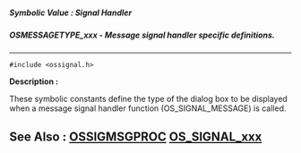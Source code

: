 ##### Symbolic Value : Signal Handler
##### OSMESSAGETYPE_xxx - Message signal handler specific definitions.
---
```
#include <ossignal.h>
```
**Description :**

These symbolic constants define the type of the dialog box to be displayed when 
a message signal handler function (OS_SIGNAL_MESSAGE) is called.

**See Also :**
[OSSIGMSGPROC](/reference/Data/OSSIGMSGPROC)
[OS_SIGNAL_xxx](/reference/Symb/OS_SIGNAL_xxx)
---
